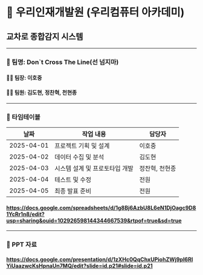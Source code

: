 # 🌟 우리인재개발원 (우리컴퓨터 아카데미)
## 교차로 종합감지 시스템

---

### 👥 팀명: Don`t Cross The Line(선 넘지마)

#### 👨‍💼 팀장: 이호중  
#### 👩‍💻 팀원: 김도현, 정찬혁, 천현종

---

### 📅 타임테이블
| 날짜       | 작업 내용               | 담당자      |
|------------|-------------------------|-------------|
| 2025-04-01 | 프로젝트 기획 및 설계    | 이호중      |
| 2025-04-02 | 데이터 수집 및 분석      | 김도현      |
| 2025-04-03 | 시스템 설계 및 프로토타입 개발 | 정찬혁, 천현종 |
| 2025-04-04 | 테스트 및 수정          | 전원        |
| 2025-04-05 | 최종 발표 준비           | 전원        |

#### https://docs.google.com/spreadsheets/d/1g8Bj6AzbU8L6eN1DjOagc9D81YcRr1n8/edit?usp=sharing&ouid=102926598144344667539&rtpof=true&sd=true
---

### 📂 PPT 자료

#### https://docs.google.com/presentation/d/1zXHc0QqChxUPiohZWj9pI6RlYiUaazwcKsHpnaUn7MQ/edit?slide=id.p21#slide=id.p21

